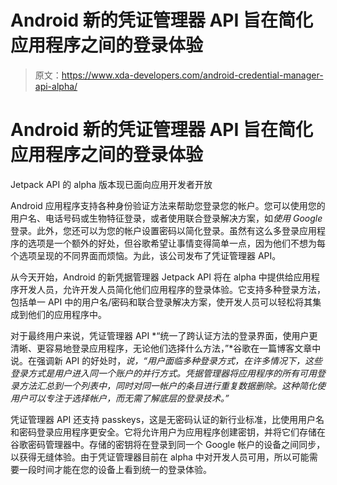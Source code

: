 # Android 新的凭证管理器 API 旨在简化应用程序之间的登录体验

> 原文：<https://www.xda-developers.com/android-credential-manager-api-alpha/>

# Android 新的凭证管理器 API 旨在简化应用程序之间的登录体验

Jetpack API 的 alpha 版本现已面向应用开发者开放

Android 应用程序支持各种身份验证方法来帮助您登录您的帐户。您可以使用您的用户名、电话号码或生物特征登录，或者使用联合登录解决方案，如*使用 Google* 登录。此外，您还可以为您的帐户设置密码以简化登录。虽然有这么多登录应用程序的选项是一个额外的好处，但谷歌希望让事情变得简单一点，因为他们不想为每个选项呈现的不同界面而烦恼。为此，该公司发布了凭证管理器 API。

从今天开始，Android 的新凭据管理器 Jetpack API 将在 alpha 中提供给应用程序开发人员，允许开发人员简化他们应用程序的登录体验。它支持多种登录方法，包括单一 API 中的用户名/密码和联合登录解决方案，使开发人员可以轻松将其集成到他们的应用程序中。

对于最终用户来说，凭证管理器 API *“统一了跨认证方法的登录界面，使用户更清晰、更容易地登录应用程序，无论他们选择什么方法，”*谷歌在一篇博客文章中说。在强调新 API 的好处时，*说，“用户面临多种登录方式，在许多情况下，这些登录方式是用户进入同一个账户的并行方式。凭据管理器将应用程序的所有可用登录方法汇总到一个列表中，同时对同一帐户的条目进行重复数据删除。这种简化使用户可以专注于选择帐户，而无需了解底层的登录技术。”*

凭证管理器 API 还支持 passkeys，这是无密码认证的新行业标准，比使用用户名和密码登录应用程序更安全。它将允许用户为应用程序创建密钥，并将它们存储在谷歌密码管理器中。存储的密钥将在登录到同一个 Google 帐户的设备之间同步，以获得无缝体验。由于凭证管理器目前在 alpha 中对开发人员可用，所以可能需要一段时间才能在您的设备上看到统一的登录体验。